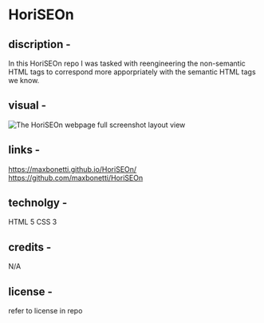 # HoriSEOn
## discription - 
In this HoriSEOn repo I was tasked with reengineering the non-semantic HTML tags to correspond more apporpriately with the semantic HTML tags we know. 

## visual - 
![The HoriSEOn webpage full screenshot layout view](./assets/images/maxbonetti.github.io_HoriSEOn_.png)


## links - 
https://maxbonetti.github.io/HoriSEOn/
https://github.com/maxbonetti/HoriSEOn

## technolgy -
HTML 5
CSS 3


## credits - 
N/A

## license -
refer to license in repo
